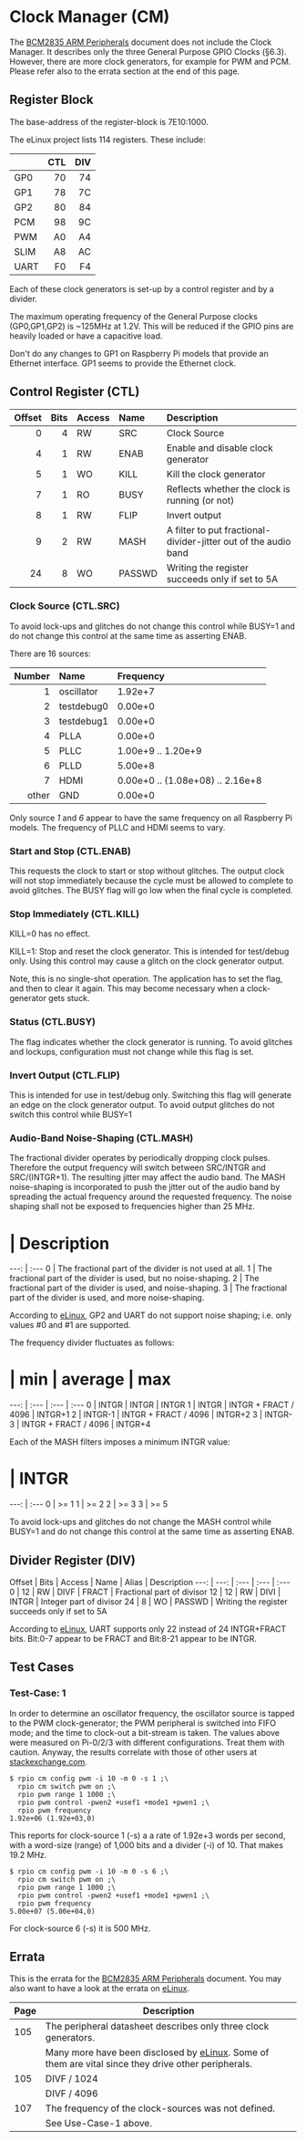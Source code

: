 # Clock Manager (CM)

The [BCM2835 ARM Peripherals](https://www.raspberrypi.org/app/uploads/2012/02/BCM2835-ARM-Peripherals.pdf) document does not include the Clock Manager. It describes only the three General Purpose GPIO Clocks (§6.3). However, there are more clock generators, for example for PWM and PCM. Please refer also to the errata section at the end of this page.

## Register Block

The base-address of the register-block is 7E10:1000.

The eLinux project lists 114 registers. These include:

| | CTL | DIV
:--- | ---: | ---:
GP0 | 70 | 74
GP1 | 78 | 7C
GP2 | 80 | 84
PCM | 98 | 9C
PWM | A0 | A4
SLIM | A8 | AC
UART | F0 | F4

Each of these clock generators is set-up by a control register and by a divider. 

The maximum operating frequency of the General Purpose clocks (GP0,GP1,GP2) is ~125MHz at 1.2V. This will be reduced if the GPIO pins are heavily loaded or have a capacitive load.

Don't do any changes to GP1 on Raspberry Pi models that provide an Ethernet interface. GP1 seems to provide the Ethernet clock.

## Control Register (CTL)

Offset | Bits | Access | Name | Description
---: | ---: | :--- | :--- | :---
0 | 4 | RW | SRC | Clock Source
4 | 1 | RW | ENAB | Enable and disable clock generator
5 | 1 | WO | KILL | Kill the clock generator
7 | 1 | RO | BUSY | Reflects whether the clock is running (or not)
8 | 1 | RW | FLIP | Invert output
9 | 2 | RW | MASH | A filter to put fractional-divider-jitter out of the audio band
24 | 8 |WO | PASSWD | Writing the register succeeds only if set to 5A

### Clock Source (CTL.SRC)

To avoid lock-ups and glitches do not change this control while BUSY=1 and do not change this control at the same time as asserting ENAB. 

There are 16 sources:

Number | Name | Frequency
---: | :--- | :---
1 | oscillator | 1.92e+7
2 | testdebug0 | 0.00e+0
3 | testdebug1 | 0.00e+0
4 | PLLA | 0.00e+0
5 | PLLC | 1.00e+9 .. 1.20e+9 
6 | PLLD | 5.00e+8
7 | HDMI | 0.00e+0 .. (1.08e+08) .. 2.16e+8
other | GND | 0.00e+0

Only source *1* and *6* appear to have the same frequency on all Raspberry Pi models. The frequency of PLLC and HDMI seems to vary.

### Start and Stop (CTL.ENAB)

This requests the clock to start or stop without glitches. The output clock will not stop immediately because the cycle must be allowed to complete to avoid glitches. The BUSY flag will go low when the final cycle is completed. 

### Stop Immediately (CTL.KILL)

KILL=0 has no effect.

KILL=1: Stop and reset the clock generator. This is intended for test/debug only. Using this control may cause a glitch on the clock generator output.

Note, this is no single-shot operation. The application has to set the flag, and then to clear it again. This may become necessary when a clock-generator gets stuck.

### Status (CTL.BUSY)

The flag indicates whether the clock generator is running. To avoid glitches and lockups, configuration must not change while this flag is set. 

### Invert Output (CTL.FLIP)

This is intended for use in test/debug only. Switching this flag will generate an edge on the clock generator output. To avoid output glitches do not switch this control while BUSY=1

### Audio-Band Noise-Shaping (CTL.MASH)

The fractional divider operates by periodically dropping clock pulses. Therefore the output frequency will switch between SRC/INTGR and SRC/(INTGR+1). The resulting jitter may affect the audio band. The MASH noise-shaping is incorporated to push the jitter out of the audio band by spreading the actual frequency around the requested frequency. The noise shaping shall not be exposed to frequencies higher than 25 MHz.

# | Description
---: | :---
0 | The fractional part of the divider is not used at all.
1 | The fractional part of the divider is used, but no noise-shaping.
2 | The fractional part of the divider is used, and noise-shaping.
3 | The fractional part of the divider is used, and more noise-shaping.

According to [eLinux](http://elinux.org/BCM2835_registers#CM), GP2 and UART do not support noise shaping; i.e. only values #0 and #1 are supported.

The frequency divider fluctuates as follows:

# | min | average | max
---: | :--- | :--- | :---
0 | INTGR   | INTGR                | INTGR
1 | INTGR   | INTGR + FRACT / 4096 | INTGR+1
2 | INTGR-1 | INTGR + FRACT / 4096 | INTGR+2
3 | INTGR-3 | INTGR + FRACT / 4096 | INTGR+4

Each of the MASH filters imposes a minimum INTGR value:

# | INTGR
---: | :---
0 | >= 1
1 | >= 2
2 | >= 3
3 | >= 5

To avoid lock-ups and glitches do not change the MASH control while BUSY=1 and do not change this control at the same time as asserting ENAB. 

## Divider Register (DIV)

Offset | Bits | Access | Name | Alias | Description
---: | ---: | :--- | :--- | :---
0 | 12 | RW | DIVF | FRACT | Fractional part of divisor
12 | 12 | RW | DIVI | INTGR | Integer part of divisor
24 | 8 | WO | PASSWD | Writing the register succeeds only if set to 5A

According to [eLinux](http://elinux.org/BCM2835_registers#CM), UART supports only 22 instead of 24 INTGR+FRACT bits. Bit:0-7 appear to be FRACT and Bit:8-21 appear to be INTGR.

## Test Cases

### Test-Case: 1

In order to determine an oscillator frequency, the oscillator source is tapped to the PWM clock-generator; the PWM peripheral is switched into FIFO mode; and the time to clock-out a bit-stream is taken. The values above were measured on Pi-0/2/3 with different configurations. Treat them with caution. Anyway, the results correlate with those of other users at [stackexchange.com](https://raspberrypi.stackexchange.com/questions/1153/what-are-the-different-clock-sources-for-the-general-purpose-clocks#23277).

```
$ rpio cm config pwm -i 10 -m 0 -s 1 ;\
  rpio cm switch pwm on ;\
  rpio pwm range 1 1000 ;\
  rpio pwm control -pwen2 +usef1 +mode1 +pwen1 ;\
  rpio pwm frequency
1.92e+06 (1.92e+03,0)
```

This reports for clock-source 1 (-s) a a rate of 1.92e+3 words per second, with a word-size (range) of 1,000 bits and a divider (-i) of 10. That makes 19.2 MHz.

```
$ rpio cm config pwm -i 10 -m 0 -s 6 ;\
  rpio cm switch pwm on ;\
  rpio pwm range 1 1000 ;\
  rpio pwm control -pwen2 +usef1 +mode1 +pwen1 ;\
  rpio pwm frequency
5.00e+07 (5.00e+04,0)
```
For clock-source 6 (-s) it is 500 MHz.

## Errata

This is the errata for the [BCM2835 ARM Peripherals](https://www.raspberrypi.org/app/uploads/2012/02/BCM2835-ARM-Peripherals.pdf) document. You may also want to have a look at the errata on [eLinux](http://elinux.org/BCM2835_datasheet_errata).

Page | Description
--- | ---
105 | The peripheral datasheet describes only three clock generators.
| | Many more have been disclosed by [eLinux](http://elinux.org/BCM2835_registers#CM). Some of them are vital since they drive other peripherals.
105 | DIVF / 1024
| | DIVF / 4096
107 | The frequency of the clock-sources was not defined.
| | See Use-Case-1 above.
